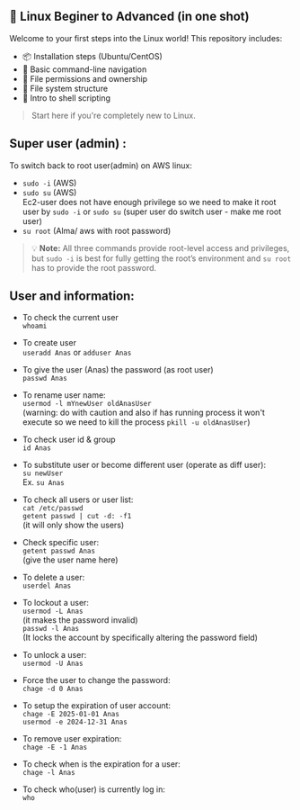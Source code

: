 ## 🐧 Linux Beginer to Advanced (in one shot)

Welcome to your first steps into the Linux world! This repository includes:

- 📦 Installation steps (Ubuntu/CentOS)
- 🧭 Basic command-line navigation
- 🔐 File permissions and ownership
- 📂 File system structure
- 📜 Intro to shell scripting

> Start here if you're completely new to Linux.


## Super user (admin) : 

To switch back to root user(admin) on AWS linux:  

- `sudo -i` (AWS)  
- `sudo su` (AWS)  
  Ec2-user does not have enough privilege so we need to make it root user by `sudo -i` or `sudo su` (super user do switch user - make me root user)  
- `su root` (Alma/ aws with root password)

> 💡 **Note:** All three commands provide root-level access and privileges, but `sudo -i` is best for fully getting the root’s environment and `su root` has to provide the root password.

## User and information: 

- To check the current user  
  `whoami`
  
- To create user  
  `useradd Anas` or `adduser Anas`
  
- To give the user (Anas) the password (as root user)  
  `passwd Anas`
  
- To rename user name:  
  `usermod -l mYnewUser oldAnasUser`  
  (warning: do with caution and also if has running process it won't execute so we need to kill the process `pkill -u oldAnasUser`)
  
- To check user id & group  
  `id Anas`
  
- To substitute user or become different user (operate as diff user):  
  `su newUser`  
  Ex. `su Anas`
  
- To check all users or user list:  
  `cat /etc/passwd`  
  `getent passwd | cut -d: -f1`  
  (it will only show the users)
  
- Check specific user:  
  `getent passwd Anas`  
  (give the user name here)
  
- To delete a user:  
  `userdel Anas`
  
- To lockout a user:  
  `usermod -L Anas`  
  (it makes the password invalid)  
  `passwd -l Anas`  
  (It locks the account by specifically altering the password field)
  
- To unlock a user:  
  `usermod -U Anas`
  
- Force the user to change the password:  
  `chage -d 0 Anas`
  
- To setup the expiration of user account:  
  `chage -E 2025-01-01 Anas`  
  `usermod -e 2024-12-31 Anas`
  
- To remove user expiration:  
  `chage -E -1 Anas`
  
- To check when is the expiration for a user:  
  `chage -l Anas`
  
- To check who(user) is currently log in:  
  `who`



